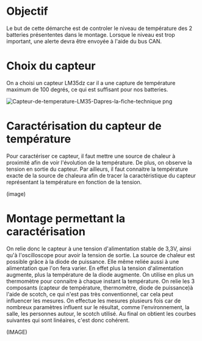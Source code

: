 # Objectif

Le but de cette démarche est de controler le niveau de température des 2 batteries présententes dans le montage. 
Lorsque le niveau est trop important, une alerte devra être envoyée à l'aide du bus CAN. 

# Choix du capteur 

On a choisi un capteur LM35dz car il a une capture de température maximum de 100 degrés, ce qui est suffisant 
pour nos batteries. 

![Capteur-de-temperature-LM35-Dapres-la-fiche-technique png](https://user-images.githubusercontent.com/47904531/58384716-4dbd4a00-7fe5-11e9-96aa-5456dee0593f.jpg)

# Caractérisation du capteur de température

Pour caractériser ce capteur, il faut mettre une source de chaleur à proximité afin de voir l'évolution de 
la température. De plus, on observe la tension en sortie du capteur. Par ailleurs, il faut connaitre la
température exacte de la source de chaleura afin de tracer la caractéristique du capteur représentant la 
température en fonction de la tension.
 
(image)
 
# Montage permettant la caractérisation

On relie donc le capteur à une tension d'alimentation stable de 3,3V, ainsi qu'à l'oscilloscope pour avoir la 
tension de sortie. La source de chaleur est possible grâce à la diode de puissance. Elle même reliée aussi à 
une alimentation que l'on fera varier. En effet plus la tension d'alimentation augmente, plus la température 
de la diode augmente. On utilise en plus un thermomètre pour connaitre à chaque instant la température. 
On relie les 3 composants (capteur de température, thermomètre, diode de puissance)à l'aide de scotch, ce qui 
n'est pas très conventionnel, car cela peut influencer les mesures. On effectue les mesures plusieurs fois car
de nombreux paramètres influent sur le résultat, comme l'environnement, la salle, les personnes autour, le scotch
utilisé. Au final on obtient les courbes suivantes qui sont linéaires, c'est donc cohérent. 
 
(IMAGE)
